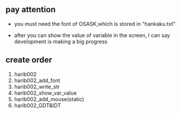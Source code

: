 ## pay attention
- you must need the font of OSASK,which is stored in "hankaku.txt" 

- after you can show the value of variable in the screen, I can say development is making a big progress

## create order
1. harib002
2. harib002_add_font
3. harib002_write_str
4. harib002_show_var_value
5. harib002_add_mouse(static)
6. harib002_GDT&IDT
